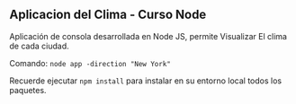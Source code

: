 ## Aplicacion del Clima - Curso Node

Aplicación de consola desarrollada en Node JS, permite Visualizar El clima de cada ciudad.

Comando: ``` node app -direction "New York" ```

Recuerde ejecutar ``` npm install ``` para instalar en su entorno local todos los paquetes.